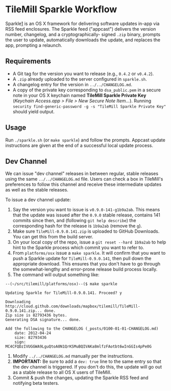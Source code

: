 # TileMill Sparkle Workflow

Sparkle[1] is an OS X framework for delivering software updates in-app via RSS feed enclosures.
The Sparkle feed ("appcast") delivers the version number, changelog, and a cryptographically-
signed `.zip` binary, prompts the user to update, automatically downloads the update,
and replaces the app, prompting a relaunch.

## Requirements

 * A Git tag for the version you want to release (e.g., `0.4.2` or `v0.4.2`).
 * A `.zip` already uploaded to the server configured in `sparkle.sh`.
 * A changelog entry for the version in `../../CHANGELOG.md`.
 * A copy of the private key corresponding to `dsa_public.pem` in a secure note in your OS X
   keychain named **TileMill Sparkle Private Key** (*Keychain Access.app > File > New Secure
   Note Item...*). Running `security find-generic-password -g -s "TileMill Sparkle Private
   Key"` should yield output.

## Usage

Run `./sparkle.sh` (or `make sparkle`) and follow the prompts. Appcast update instructions
are given at the end of a successful local update process.

## Dev Channel

We can issue "dev channel" releases in between regular, stable releases using the same
`../../CHANGELOG.md` file. Users can check a box in TileMill's preferences to follow
this channel and receive these intermediate updates as well as the stable releases.

To issue a dev channel update:

 1. Say the version you want to issue is `v0.9.0-141-g1b9a2ab`. This means that the update
 was issued after the `0.9.0` stable release, contains 141 commits since then, and
 (following `git help describe`) the corresponding hash for the release is `1b9a2ab`
 (remove the `g`).
 1. Make sure `TileMill-0.9.0.141.zip` is uploaded to GitHub Downloads. You can get this
 from the build server.
 1. On your local copy of the repo, issue a `git reset --hard 1b9a2ab` to help hint to the
 Sparkle process which commit you want to refer to.
 1. From `platforms/osx` issue a `make sparkle`. It will confirm that you want to push a
 Sparkle update for `TileMill-0.9.0.141`, then pull down the appropriate download. This
 ensures that you don't have to go through the somewhat-lengthy and error-prone release
 build process locally.
 1. The command will output something like:
   ```
   --(~/src/tilemill/platforms/osx)--($ make sparkle
   
   Updating Sparkle for TileMill-0.9.0.141. Proceed? y
   
   Downloading http://cloud.github.com/downloads/mapbox/tilemill/TileMill-0.9.0.141.zip... done.
   Zip size is 82793436 bytes.
   Generating DSA signature... done.
   
   Add the following to the CHANGELOG (_posts/0100-01-01-CHANGELOG.md)
       date: 2012-04-24
       size: 82793436
       sign: MC4CFQDzIVUGGWA9LguQtoA0N1QrKSMuBQIVAKa8mlfzFAotbt6wInGGIs4pPe0G
   ```
 1. Modify `../../CHANGELOG.md` manually per the instructions.
 1. **IMPORTANT:** Be sure to add a `dev: true` line to the same entry so that the dev
 channel is triggered. If you don't do this, the update will go out as a stable release
 to all OS X users of TileMill.
 1. Commit & push the changes, updating the Sparkle RSS feed and notifying beta testers.

[1]: http://sparkle.andymatuschak.org/
